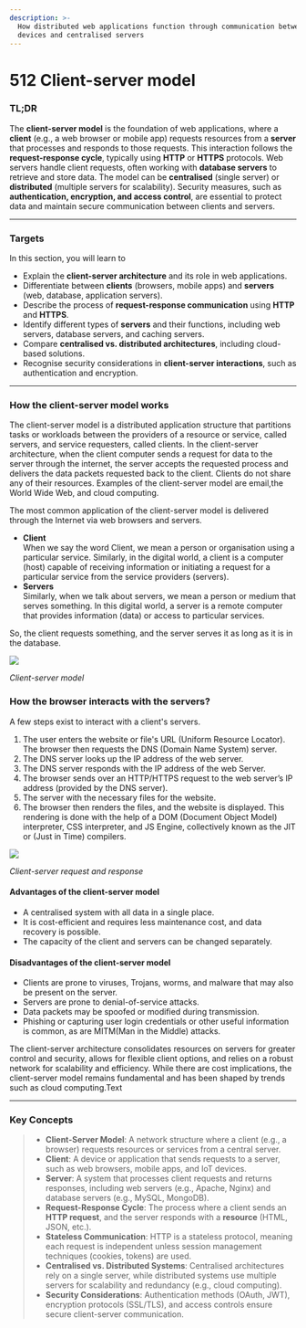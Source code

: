 ```yaml
---
description: >-
  How distributed web applications function through communication between client
  devices and centralised servers
---
```


# 512 Client-server model

### TL;DR

The **client-server model** is the foundation of web applications, where a **client** (e.g., a web browser or mobile app) requests resources from a **server** that processes and responds to those requests. This interaction follows the **request-response cycle**, typically using **HTTP** or **HTTPS** protocols. Web servers handle client requests, often working with **database servers** to retrieve and store data. The model can be **centralised** (single server) or **distributed** (multiple servers for scalability). Security measures, such as **authentication, encryption, and access control**, are essential to protect data and maintain secure communication between clients and servers.

***

### Targets

In this section, you will learn to

* Explain the **client-server architecture** and its role in web applications.
* Differentiate between **clients** (browsers, mobile apps) and **servers** (web, database, application servers).
* Describe the process of **request-response communication** using **HTTP** and **HTTPS**.
* Identify different types of **servers** and their functions, including web servers, database servers, and caching servers.
* Compare **centralised vs. distributed architectures**, including cloud-based solutions.
* Recognise security considerations in **client-server interactions**, such as authentication and encryption.

***

### How the client-server model works

The client-server model is a distributed application structure that partitions tasks or workloads between the providers of a resource or service, called servers, and service requesters, called clients. In the client-server architecture, when the client computer sends a request for data to the server through the internet, the server accepts the requested process and delivers the data packets requested back to the client. Clients do not share any of their resources. Examples of the client-server model are email,the  World Wide Web, and cloud computing.

The most common application of the client-server model is delivered through the Internet via web browsers and servers.

* **Client**\
  When we say the word Client, we mean a person or organisation using a particular service. Similarly, in the digital world, a client is a computer (host) capable of receiving information or initiating a request for a particular service from the service providers (servers).
* **Servers**\
  Similarly, when we talk about servers, we mean a person or medium that serves something. In this digital world, a server is a remote computer that provides information (data) or access to particular services.

So, the client requests something, and the server serves it as long as it is in the database.

![](https://media.geeksforgeeks.org/wp-content/uploads/20240419170238/Client-Server-Model.webp)

_Client-server model_

### **How the browser interacts with the servers?**

A few steps exist to interact with a client's servers.

1. The user enters the website or file's URL (Uniform Resource Locator). The browser then requests the DNS (Domain Name System) server.
2. The DNS server looks up the IP address of the web server.
3. The DNS server responds with the IP address of the web Server.
4. The browser sends over an HTTP/HTTPS request to the web server’s IP address (provided by the DNS server).
5. The server with the necessary files for the website.
6. The browser then renders the files, and the website is displayed. This rendering is done with the help of a DOM (Document Object Model) interpreter, CSS interpreter, and JS Engine, collectively known as the JIT or (Just in Time) compilers.

![](https://media.geeksforgeeks.org/wp-content/uploads/20231128175510/Client-Server-Model-2.png)

_Client-server request and response_

#### **Advantages of the client-server model**

* A centralised system with all data in a single place.
* It is cost-efficient and requires less maintenance cost, and data recovery is possible.
* The capacity of the client and servers can be changed separately.

#### **Disadvantages of the client-server model**

* Clients are prone to viruses, Trojans, worms, and malware that may also be present on the server.
* Servers are prone to denial-of-service attacks.
* Data packets may be spoofed or modified during transmission.
* Phishing or capturing user login credentials or other useful information is common, as are MITM(Man in the Middle) attacks.

The client-server architecture consolidates resources on servers for greater control and security, allows for flexible client options, and relies on a robust network for scalability and efficiency. While there are cost implications, the client-server model remains fundamental and has been shaped by trends such as cloud computing.Text

***

### Key Concepts

> * **Client-Server Model**: A network structure where a client (e.g., a browser) requests resources or services from a central server.
> * **Client**: A device or application that sends requests to a server, such as web browsers, mobile apps, and IoT devices.
> * **Server**: A system that processes client requests and returns responses, including web servers (e.g., Apache, Nginx) and database servers (e.g., MySQL, MongoDB).
> * **Request-Response Cycle**: The process where a client sends an **HTTP request**, and the server responds with a **resource** (HTML, JSON, etc.).
> * **Stateless Communication**: HTTP is a stateless protocol, meaning each request is independent unless session management techniques (cookies, tokens) are used.
> * **Centralised vs. Distributed Systems**: Centralised architectures rely on a single server, while distributed systems use multiple servers for scalability and redundancy (e.g., cloud computing).
> * **Security Considerations**: Authentication methods (OAuth, JWT), encryption protocols (SSL/TLS), and access controls ensure secure client-server communication.



